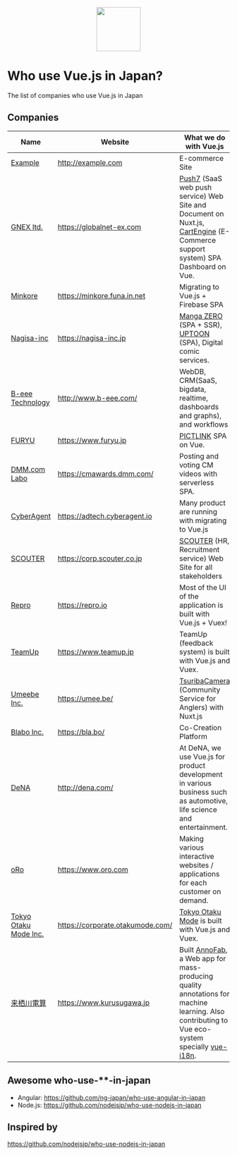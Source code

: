 <p align="center"><a href="https://vuejs.org" target="_blank"><img width="100"src="https://vuejs.org/images/logo.png"></a></p>

# Who use Vue.js in Japan?
The list of companies who use Vue.js in Japan

## Companies

Name | Website | What we do with Vue.js
------------ | ------- | -------
[Example](http://example.com) | http://example.com | E-commerce Site
[GNEX ltd.](https://globalnet-ex.com) | https://globalnet-ex.com | [Push7](https://push7.jp/) (SaaS web push service) Web Site and Document on Nuxt.js, [CartEngine](https://cartengine.jp/) (E-Commerce support system) SPA Dashboard on Vue.
[Minkore](https://minkore.funa.in.net) | https://minkore.funa.in.net | Migrating to Vue.js + Firebase SPA
[Nagisa-inc](https://nagisa-inc.jp) | https://nagisa-inc.jp | [Manga ZERO](https://manga-zero.coroco3.com) (SPA + SSR), [UPTOON](https://uptoon.js) (SPA), Digital comic services.
[B-eee Technology](http://www.b-eee.com/) | http://www.b-eee.com/ | WebDB, CRM(SaaS, bigdata, realtime, dashboards and graphs), and workflows
[FURYU](https://www.furyu.jp) | https://www.furyu.jp | [PICTLINK](https://sp.pictlink.com) SPA on Vue.
[DMM.com Labo](https://dmm-corp.com/company/labo/) | https://cmawards.dmm.com/ | Posting and voting CM videos with serverless SPA.
[CyberAgent](https://adtech.cyberagent.io) | https://adtech.cyberagent.io | Many product are running with migrating to Vue.js
[SCOUTER](https://corp.scouter.co.jp) | https://corp.scouter.co.jp | [SCOUTER](https://service.scouter.co.jp) (HR, Recruitment service) Web Site for all stakeholders
[Repro](https://repro.io) | https://repro.io | Most of the UI of the application is built with Vue.js + Vuex!
[TeamUp](https://www.teamup.jp) | https://www.teamup.jp | TeamUp (feedback system) is built with Vue.js and Vuex.
[Umeebe Inc.](https://umee.be/) | https://umee.be/ | [TsuribaCamera](https://tsuriba.camera/) (Community Service for Anglers) with Nuxt.js
[Blabo Inc.](https://bla.bo/) | https://bla.bo/ | Co-Creation Platform
[DeNA](http://dena.com/) | http://dena.com/ | At DeNA, we use Vue.js for product development in various business such as automotive, life science and entertainment.
[oRo](https://www.oro.com) | https://www.oro.com | Making various interactive websites / applications for each customer on demand.
[Tokyo Otaku Mode Inc.](https://corporate.otakumode.com/) | https://corporate.otakumode.com/ | [Tokyo Otaku Mode](https://otakumode.com/) is built with Vue.js and Vuex.
[来栖川電算](https://www.kurusugawa.jp/) | https://www.kurusugawa.jp | Built [AnnoFab](https://annofab.com/), a Web app for mass-producing quality annotations for machine learning. Also contributing to Vue eco-system specially [vue-i18n](https://github.com/kazupon/vue-i18n).

## Awesome who-use-**-in-japan

- Angular: https://github.com/ng-japan/who-use-angular-in-japan
- Node.js: https://github.com/nodejsjp/who-use-nodejs-in-japan

## Inspired by
https://github.com/nodejsjp/who-use-nodejs-in-japan
